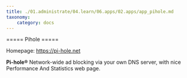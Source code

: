 ```yaml
---
title: ./01.administrate/04.learn/06.apps/02.apps/app_pihole.md
taxonomy:
    category: docs
---
```

===== Pihole =====

Homepage: https://pi-hole.net

**Pi-hole®** Network-wide ad blocking via your own DNS server, with nice Performance And Statistics web page.

